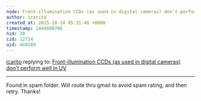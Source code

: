 ```yaml
---
node: Front-illumination CCDs (as used in digital cameras) don't perform well in UV
author: icarito
created_at: 2015-10-14 05:31:46 +0000
timestamp: 1444800706
nid: 28
cid: 12724
uid: 448589
---
```




[icarito](../profile/icarito) replying to: [Front-illumination CCDs (as used in digital cameras) don't perform well in UV](../notes/warren/12-12-2010/front-illumination-ccds-used-digital-cameras-dont-perform-well-uv)

----
Found in spam folder. Will route thru gmail to avoid spam rating, and then retry. Thanks!